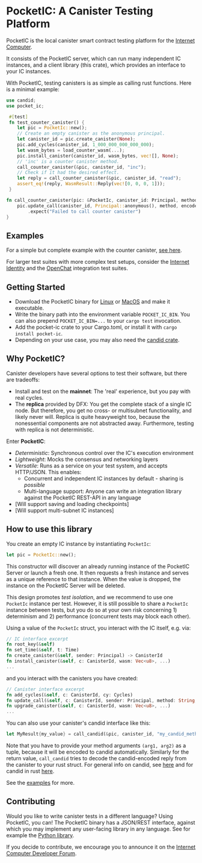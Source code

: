 # PocketIC: A Canister Testing Platform 

PocketIC is the local canister smart contract testing platform for the [Internet Computer](https://internetcomputer.org/). 

It consists of the PocketIC server, which can run many independent IC instances, and a client library (this crate), which provides an interface to your IC instances. 

With PocketIC, testing canisters is as simple as calling rust functions. Here is a minimal example:

```rust
use candid;
use pocket_ic;

 #[test]
 fn test_counter_canister() {
    let pic = PocketIc::new();
    // Create an empty canister as the anonymous principal.
    let canister_id = pic.create_canister(None);
    pic.add_cycles(canister_id, 1_000_000_000_000_000);
    let wasm_bytes = load_counter_wasm(...);
    pic.install_canister(canister_id, wasm_bytes, vec![], None);
    // 'inc' is a counter canister method.
    call_counter_canister(&pic, canister_id, "inc");
    // Check if it had the desired effect.
    let reply = call_counter_canister(&pic, canister_id, "read");
    assert_eq!(reply, WasmResult::Reply(vec![0, 0, 0, 1]));
 }

fn call_counter_canister(pic: &PocketIc, canister_id: Principal, method: &str) -> WasmResult {
    pic.update_call(canister_id, Principal::anonymous(), method, encode_one(()).unwrap())
        .expect("Failed to call counter canister")
}
```
## Examples

For a simple but complete example with the counter canister, [see here](https://raw.githubusercontent.com/dfinity/ic/master/packages/pocket-ic/tests/tests.rs). 

For larger test suites with more complex test setups, consider the [Internet Identity](https://github.com/dfinity/internet-identity/tree/main/src/internet_identity/tests) and the [OpenChat](https://github.com/open-chat-labs/open-chat/tree/master/backend/integration_tests) integration test suites.

## Getting Started 

- Download the PocketIC binary for [Linux](https://download.dfinity.systems/ic/e097687da66b79be494909f6fdfa815c609b0ca6/openssl-static-binaries/x86_64-linux/pocket-ic.gz) or [MacOS](https://download.dfinity.systems/ic/e097687da66b79be494909f6fdfa815c609b0ca6/openssl-static-binaries/x86_64-darwin/pocket-ic.gz) and make it executable. 
- Write the binary path into the environment variable `POCKET_IC_BIN`. You can also prepend `POCKET_IC_BIN=...` to your `cargo test` invocation. 
- Add the pocket-ic crate to your Cargo.toml, or install it with `cargo install pocket-ic`.
- Depending on your use case, you may also need the [candid crate](https://crates.io/crates/candid). 

## Why PocketIC? 

Canister developers have several options to test their software, but there are tradeoffs: 
- Install and test on the **mainnet**: The 'real' experience, but you pay with real cycles.
- The **replica** provided by DFX: You get the complete stack of a single IC node. But therefore, you get no cross- or multisubnet functionality, and likely never will. Replica is quite heavyweight too, because the nonessential components are not abstracted away. Furthermore, testing with replica is not deterministic. 

Enter **PocketIC**: 
- *Deterministic*: Synchronous control over the IC's execution environment
- *Lightweight*: Mocks the consensus and networking layers
- *Versatile*: Runs as a service on your test system, and accepts HTTP/JSON. This enables:
    - Concurrent and independent IC instances by default - sharing is *possible*
    - Multi-language support: Anyone can write an integration library against the PocketIC REST-API in any language
- [Will support saving and loading checkpoints]
- [Will support multi-subnet IC instances]

## How to use this library

You create an empty IC instance by instantiating `PocketIc`: 
```rust 
let pic = PocketIc::new();
```
This constructor will discover an already running instance of the PocketIC Server or launch a fresh one. It then requests a fresh instance and serves as a unique reference to that instance. When the value is dropped, the instance on the PocketIC Server will be deleted. 

This design promotes *test isolation*, and we recommend to use one `PocketIc` instance per test. However, it is still possible to share a `PocketIc` instance between tests, but you do so at your own risk concerning 1) determinism and 2) performance (concurrent tests may block each other).

Using a value of the `PocketIc` struct, you interact with the IC itself, e.g. via:
```rust
// IC interface excerpt
fn root_key(&self)  
fn set_time(&self, t: Time) 
fn create_canister(&self, sender: Principal) -> CanisterId
fn install_canister(&self, c: CanisterId, wasm: Vec<u8>, ...)  
...
```

and you interact with the canisters you have created: 

```rust
// Canister interface excerpt
fn add_cycles(&self, c: CanisterId, cy: Cycles)
fn update_call(&self, c: CanisterId, sender: Principal, method: String, ...) -> Result<...>
fn upgrade_canister(&self, c: CanisterId, wasm: Vec<u8>, ...)
...
```

You can also use your canister's candid interface like this:
```rust
let MyResult{my_value} = call_candid(&pic, canister_id, "my_candid_method", (arg1, arg2));
```
Note that you have to provide your method arguments `(arg1, arg2)` as a tuple, because it will be encoded to candid automatically. Similarly for the return value, `call_candid` tries to decode the candid-encoded reply from the canister to your rust struct. For general info on candid, see [here](https://github.com/dfinity/candid/blob/master/spec/Candid.md) and for candid in rust [here](https://github.com/dfinity/cdk-rs). 

See the [examples](#examples) for more. 

## Contributing

Would you like to write canister tests in a different language? Using PocketIC, you can! The PocketIC binary has a JSON/REST interface, against which you may implement any user-facing library in any language. See for example the [Python library](https://github.com/dfinity/pocketic-py).

If you decide to contribute, we encourage you to announce it on the [Internet Computer Developer Forum](https://forum.dfinity.org/). 

